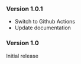 ### Version 1.0.1
- Switch to Github Actions
- Update documentation

### Version 1.0
Initial release
